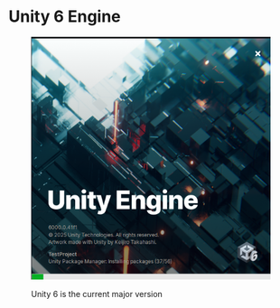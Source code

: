 # Unity 6 Engine

<figure><img src=".gitbook/assets/image (4).png" alt=""><figcaption><p>Unity 6 is the current major version</p></figcaption></figure>
